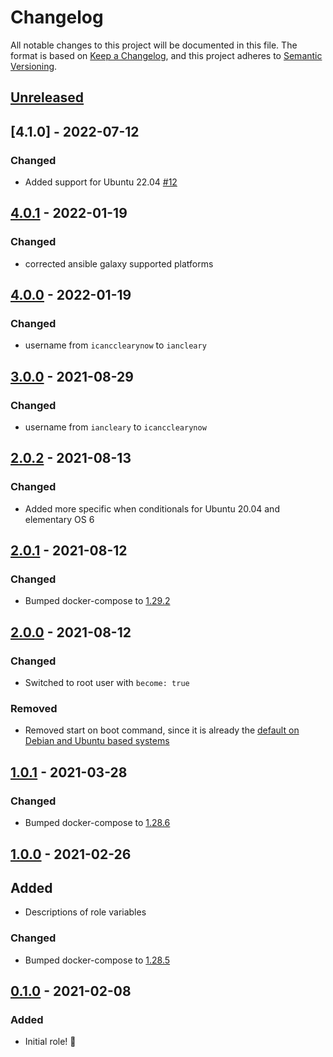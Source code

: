 # Changelog

All notable changes to this project will be documented in this file.
The format is based on [Keep a Changelog](https://keepachangelog.com/en/1.0.0/),
and this project adheres to [Semantic Versioning](https://semver.org/spec/v2.0.0.html).

## [Unreleased]

## [4.1.0] - 2022-07-12

### Changed

- Added support for Ubuntu 22.04 [#12](https://github.com/iancleary/ansible-role-docker/pull/12)

## [4.0.1] - 2022-01-19

### Changed

- corrected ansible galaxy supported platforms

## [4.0.0] - 2022-01-19

### Changed

- username from `icancclearynow` to `iancleary`

## [3.0.0] - 2021-08-29

### Changed

- username from `iancleary` to `icancclearynow`

## [2.0.2] - 2021-08-13

### Changed

- Added more specific when conditionals for Ubuntu 20.04 and elementary OS 6

## [2.0.1] - 2021-08-12

### Changed

- Bumped docker-compose to [1.29.2](https://github.com/docker/compose/releases/tag/1.29.2)

## [2.0.0] - 2021-08-12

### Changed

- Switched to root user with `become: true`

### Removed

- Removed start on boot command, since it is already the [default on Debian and Ubuntu based systems](https://docs.docker.com/engine/install/linux-postinstall/#configure-docker-to-start-on-boot)

## [1.0.1] - 2021-03-28

### Changed

- Bumped docker-compose to [1.28.6](https://github.com/docker/compose/releases/tag/1.28.6)

## [1.0.0] - 2021-02-26

## Added

- Descriptions of role variables

### Changed

- Bumped docker-compose to [1.28.5](https://github.com/docker/compose/releases/tag/1.28.5)

## [0.1.0] - 2021-02-08

### Added

- Initial role! 🚀

[Unreleased]: https://github.com/iancleary/ansible-role-docker/compare/v4.0.1...HEAD
[4.0.1]: https://github.com/iancleary/ansible-role-docker/releases/tag/v4.0.1
[4.0.0]: https://github.com/iancleary/ansible-role-docker/releases/tag/v4.0.0
[3.0.0]: https://github.com/iancleary/ansible-role-docker/releases/tag/v3.0.0
[2.0.2]: https://github.com/iancleary/ansible-role-docker/releases/tag/v2.0.2
[2.0.1]: https://github.com/iancleary/ansible-role-docker/releases/tag/v2.0.1
[2.0.0]: https://github.com/iancleary/ansible-role-docker/releases/tag/v2.0.0
[1.0.1]: https://github.com/iancleary/ansible-role-docker/releases/tag/v1.0.1
[1.0.0]: https://github.com/iancleary/ansible-role-docker/releases/tag/v1.0.0
[0.1.0]: https://github.com/iancleary/ansible-role-docker/releases/tag/v0.1.0
